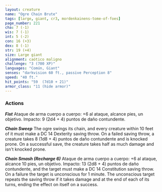 ```yaml
---
layout: creature
name: "Ogre Chain Brute"
tags: [large, giant, cr3, mordenkainens-tome-of-foes]
page_number: 221
cha: 7 (-1)
wis: 7 (-1)
int: 5 (-2)
con: 16 (+3)
dex: 8 (-1)
str: 19 (+4)
size: Large giant
alignment: caótico maligno
challenge: "3 (700 XP)"
languages: "Común, Giant"
senses: "darkvision 60 ft., passive Perception 8"
speed: "40 ft."
hit_points: "59  (7d10 + 21)"
armor_class: "11 (hide armor)"
---
```


### Actions

***Fist*** Ataque de arma cuerpo a cuerpo: +6 al ataque, alcance pies, un objetivo. Impacto: 9 (2d4 + 4) puntos de daño contundente.

***Chain Sweep*** The ogre swings its chain, and every creature within 10 feet of it must make a DC 14 Dexterity saving throw. On a failed saving throw, a creature takes 8 (1d8 + 4) puntos de daño contundente and is knocked prone. On a successful save, the creature takes half as much damage and isn't knocked prone.

***Chain Smash (Recharge 6)*** Ataque de arma cuerpo a cuerpo: +6 al ataque, alcance 10 pies, un objetivo. Impacto: 13 (2d8 + 4) puntos de daño contundente, and the target must make a DC 14 Constitution saving throw. On a failure the target is unconscious for 1 minute. The unconscious target repeats the saving throw if it takes damage and at the end of each of its turns, ending the effect on itself on a success.